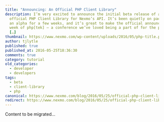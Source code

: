 ```yaml
---
title: "Announcing: An Official PHP Client Library"
description: I’m very excited to announce the initial beta release of an
  official PHP Client Library for Nexmo’s API. It’s been quietly on packagist as
  an alpha for a few weeks, and it’s great to make the official announcement the
  week of php[tek] – a conference we’ve loved being a part of for the past few
  […]
thumbnail: https://www.nexmo.com/wp-content/uploads/2016/05/php-title.png
author: tjlytle
published: true
published_at: 2016-05-25T18:36:30
comments: true
category: tutorial
old_categories:
  - developer
  - developers
tags:
  - beta
  - client-library
  - php
canonical: https://www.nexmo.com/blog/2016/05/25/official-php-client-lib
redirect: https://www.nexmo.com/blog/2016/05/25/official-php-client-lib
---
```

Content to be migrated...